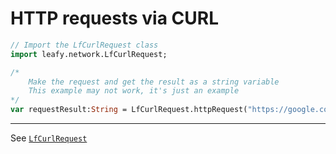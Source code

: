 # HTTP requests via CURL

```haxe
// Import the LfCurlRequest class
import leafy.network.LfCurlRequest;

/*
    Make the request and get the result as a string variable
    This example may not work, it's just an example
*/
var requestResult:String = LfCurlRequest.httpRequest("https://google.com", LfCurlRequestMethod.GET, "", []);
```

--------

See [``LfCurlRequest``](https://github.com/Slushi-Github/leafyEngine/blob/main/leafy/network/LfCurlRequest.hx)